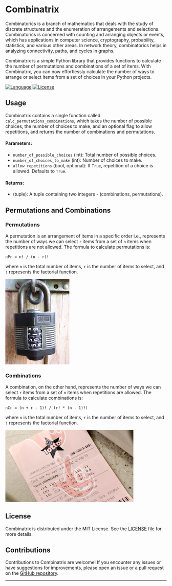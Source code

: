 # Combinatrix
Combinatorics is a branch of mathematics that deals with the study of discrete structures and the enumeration of arrangements and selections. Combinatorics is concerned with counting and arranging objects or events, which has applications in computer science, cryptography, probability, statistics, and various other areas. In network theory, combinatorics helps in analyzing connectivity, paths, and cycles in graphs. 

Combinatrix is a simple Python library that provides functions to calculate the number of permutations and combinations of a set of items. With Combinatrix, you can now effortlessly calculate the number of ways to arrange or select items from a set of choices in your Python projects. 

[![Language](https://img.shields.io/badge/language-Python-blue.svg)](https://www.python.org/)
[![License](https://img.shields.io/badge/license-MIT-brightgreen.svg)](https://opensource.org/licenses/MIT)


## Usage
Combinatrix contains a single function called `calc_permutations_combinations`, which takes the number of possible choices, the number of choices to make, and an optional flag to allow repetitions, and returns the number of combinations and permutations.


#### Parameters:
- `number_of_possible_choices` (int): Total number of possible choices.
- `number_of_choices_to_make` (int): Number of choices to make.
- `allow_repetitions` (bool, optional): If `True`, repetition of a choice is allowed. Defaults to `True`.

#### Returns:
- (tuple): A tuple containing two integers - (combinations, permutations).


## Permutations and Combinations

### Permutations

A permutation is an arrangement of items in a specific order i.e., represents the number of ways we can select `r` items from a set of `n` items when repetitions are not allowed. The formula to calculate permutations is:

```
nPr = n! / (n - r)!
```

where `n` is the total number of items, `r` is the number of items to select, and `!` represents the factorial function.



<img src="Images/4-digit_combination_padlock.jpg" alt="Permutations" style="width: 200px;">


### Combinations

A combination, on the other hand, represents the number of ways we can select `r` items from a set of `n` items when repetitions are allowed. The formula to calculate combinations is:

```
nCr = (n + r - 1)! / (r! * (n - 1)!)
```

where `n` is the total number of items, `r` is the number of items to select, and `!` represents the factorial function.


<img src="Images/Lottery.jpg" alt="Combinations" style="width: 400px;">



## License
Combinatrix is distributed under the MIT License. See the [LICENSE](LICENSE) file for more details.

## Contributions
Contributions to Combinatrix are welcome! If you encounter any issues or have suggestions for improvements, please open an issue or a pull request on the [GitHub repository](https://github.com/adillwma/combinatrix).

---

